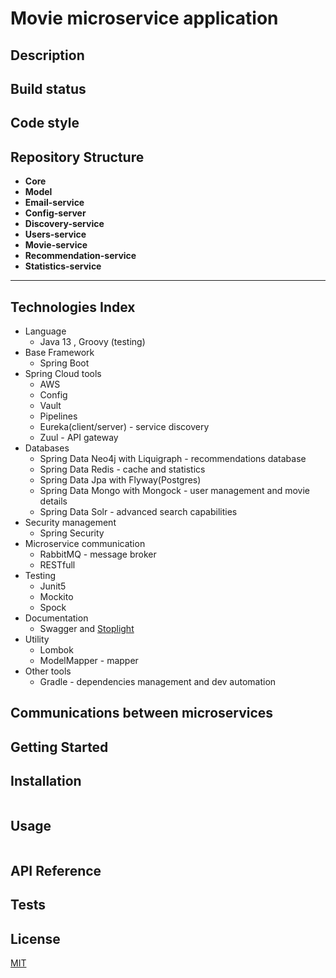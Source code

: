 # **Movie microservice application**

## Description

## Build status

## Code style

## Repository Structure
- **Core**
- **Model**
- **Email-service**
- **Config-server**
- **Discovery-service**
- **Users-service**
- **Movie-service**
- **Recommendation-service**
- **Statistics-service**

---
## Technologies Index
* Language
    * Java 13 , Groovy (testing)
* Base Framework
    - Spring Boot 
* Spring Cloud tools
    - AWS 
    - Config
    - Vault
    - Pipelines
    - Eureka(client/server) - service discovery
    - Zuul - API gateway
* Databases
    - Spring Data Neo4j with Liquigraph - recommendations database
    - Spring Data Redis  - cache and statistics
    - Spring Data Jpa with Flyway(Postgres) 
    - Spring Data Mongo with Mongock - user management and movie details
    - Spring Data Solr - advanced search capabilities
* Security management
    - Spring Security 
* Microservice communication
    - RabbitMQ - message broker
    - RESTfull
* Testing
    - Junit5 
    - Mockito
    - Spock
* Documentation
    - Swagger and [Stoplight](https://stoplight.io/)
* Utility
    - Lombok 
    - ModelMapper - mapper 
* Other tools
    - Gradle - dependencies management and dev automation
## Communications between microservices 


## **Getting Started**

## Installation


```bash
```

## Usage

```java

```

## API Reference

## Tests

## License
[MIT](https://choosealicense.com/licenses/mit/)
